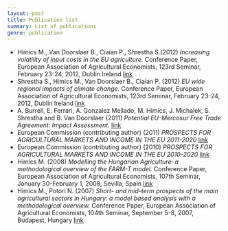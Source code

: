 ```yaml
---
layout: post
title: Publication list 
summary: List of publications
genre: publication 
---
```




* Himics M., Van Doorslaer B., Ciaian P., Shrestha S.(2012) _Increasing volatility of input costs in the EU agriculture._ Conference Paper, European Association of Agricultural Economists, 123rd Seminar, February 23-24, 2012, Dublin Ireland [link](http://purl.umn.edu/122531)
* Shrestha S., Himics M., Van Doorslaer B., Ciaian P. (2012) _EU wide regional impacts of climate change._ Conference Paper, European Association of Agricultural Economists, 123rd Seminar, February 23-24, 2012, Dublin Ireland [link](http://purl.umn.edu/122546)
* A. Burrell, E. Ferrari, A. Gonzalez Mellado, M. Himics, J. Michalek, S. Shrestha and B. Van Doorslaer (2011) _Potential EU-Mercosur Free Trade Agreement: Impact Assessment._ [link](http://ipts.jrc.ec.europa.eu/publications/pub.cfm?id=4819)
* European Commission (contributing author) (2011) _PROSPECTS FOR AGRICULTURAL MARKETS AND INCOME IN THE EU 2011-2020_ [link](http://ec.europa.eu/agriculture/publi/caprep/prospects2011/fullrep_en.pdf)
* European Commission (contributing author) (2010) _PROSPECTS FOR AGRICULTURAL MARKETS AND INCOME IN THE EU 2010-2020_ [link](http://ec.europa.eu/agriculture/publi/caprep/prospects2010/fullrep_en.pdf)
* Himics M. (2008) _Modelling the Hungarian Agriculture: a methodological overview of the FARM-T model._  Conference Paper, European Association of Agricultural Economists, 107th Seminar, January 30-February 1, 2008, Sevilla, Spain [link](http://purl.umn.edu/6697)
* Himics M., Potori N. (2007) _Short- and mid-term prospects of the main agricultural sectors in Hungary: a model based analysis with a methodological overview._  Conference Paper, European Association of Agricultural Economists, 104th Seminar, September 5-8, 2007, Budapest, Hungary [link](http://purl.umn.edu/7844)

